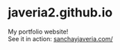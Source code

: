 # javeria2.github.io
My portfolio website! <br> See it in action: <a href="http://www.sanchayjaveria.com/">sanchayjaveria.com/</a>
